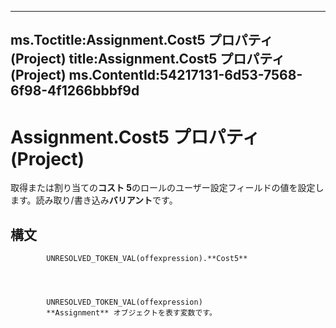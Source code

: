 

---
ms.Toctitle:Assignment.Cost5 プロパティ (Project)
title:Assignment.Cost5 プロパティ (Project)
ms.ContentId:54217131-6d53-7568-6f98-4f1266bbbf9d
---
# Assignment.Cost5 プロパティ (Project)




取得または割り当ての**コスト 5**のロールのユーザー設定フィールドの値を設定します。読み取り/書き込み**バリアント**です。

## 構文

            UNRESOLVED_TOKEN_VAL(offexpression).**Cost5**




            UNRESOLVED_TOKEN_VAL(offexpression)
            **Assignment** オブジェクトを表す変数です。




